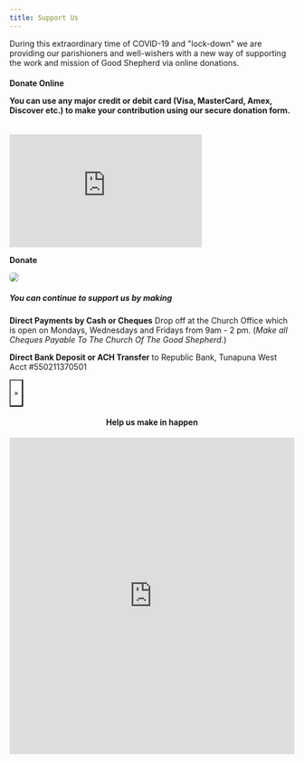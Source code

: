 ```yaml
---
title: Support Us
---
```

<p>During this extraordinary time of  COVID-19 and "lock-down" we are providing our parishioners and well-wishers with a new way of supporting the work and mission of Good Shepherd via online donations. </p> 

<h4>Donate Online</hd>

<p>You can use any major credit or debit card (Visa, MasterCard, Amex, Discover etc.) to make your contribution using our secure donation form.</p>

<div class="grid-container">

<div class="grid-x grid-padding-x align-middle">

<div id="widget" class="medium-6 cell">

<iframe src="https://app.theflybottle.com/status-badge/e8276a25-f69d-4a8c-a032-0e817a2e4414" scrolling="no" allowfullscreen="" width="340" height="200" frameborder="0" style="margin-top: 20px;"></iframe>

<a class="button medium expanded" data-open="donateModal" style="margin-bottom: 30px;" aria-controls="donateModal" aria-haspopup="true" tabindex="0"><strong>Donate</strong></a></div>

<div class="medium-6 cell hide-for-small-only">

<img src="https://goodshepherdtt.org/img/good-shepherd-church-tunapuna.jpg" style="border-radius: 5px;"/>

</div>

</div></div>

<h5><strong>You can continue to support us by making</strong></h5>

<p><strong>Direct Payments by Cash or Cheques</strong>  Drop off at the Church Office which is open on Mondays, Wednesdays and Fridays from 9am - 2 pm. (<i>Make all Cheques Payable To The Church Of The Good Shepherd.</i>)</p>

<p><strong>Direct Bank Deposit or ACH Transfer</strong> to Republic Bank, Tunapuna West Acct #550211370501</p>

<div class="reveal full without-overlay" id="donateModal" data-reveal="" data-v-offset="0" role="dialog" aria-hidden="true" data-yeti-box="donateModal" data-resize="donateModal" data-n="exewxn-n">

<button class="close-button" data-close="" aria-label="Close modal" type="button" style="background: transparent;">

<span aria-hidden="true">×</span>

</button>

<br>

<center><h4>Help us make in happen</h4></center>

<iframe src="https://app.theflybottle.com/form-widget/e8276a25-f69d-4a8c-a032-0e817a2e4414" scrolling="no" allowfullscreen="" width="100%" height="560" frameborder="0"></iframe>

</div>
